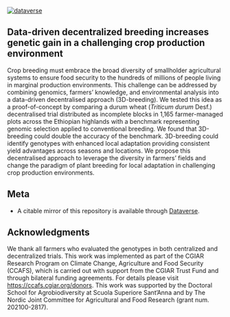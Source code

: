 <!-- badges: start -->
[![dataverse](https://img.shields.io/badge/Dataverse-10.7910%2FDVN%2FOEZGVP-orange)](https://doi.org/10.7910/DVN/OEZGVP)
<!-- badges: end -->

## Data-driven decentralized breeding increases genetic gain in a challenging crop production environment 

Crop breeding must embrace the broad diversity of smallholder agricultural systems to ensure food security to the hundreds of millions of people living in marginal production environments. This challenge can be addressed by combining genomics, farmers’ knowledge, and environmental analysis into a data-driven decentralised approach (3D-breeding). We tested this idea as a proof-of-concept by comparing a durum wheat (*Triticum durum* Desf.) decentralised trial distributed as incomplete blocks in 1,165 farmer-managed plots across the Ethiopian highlands with a benchmark representing genomic selection applied to conventional breeding. We found that 3D-breeding could double the accuracy of the benchmark. 3D-breeding could identify genotypes with enhanced local adaptation providing consistent yield advantages across seasons and locations. We propose this decentralised approach to leverage the diversity in farmers’ fields and change the paradigm of plant breeding for local adaptation in challenging crop production environments.

## Meta

* A citable mirror of this repository is available through [Dataverse](https://doi.org/10.7910/DVN/OEZGVP).

## Acknowledgments

We thank all farmers who evaluated the genotypes in both centralized and decentralized trials. This work was implemented as part of the CGIAR Research Program on Climate Change, Agriculture and Food Security (CCAFS), which is carried out with support from the CGIAR Trust Fund and through bilateral funding agreements. For details please visit https://ccafs.cgiar.org/donors. This work was supported by the Doctoral School for Agrobiodiversity at Scuola Superiore Sant’Anna and by The Nordic Joint Committee for Agricultural and Food Research (grant num. 202100-2817).
